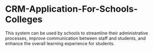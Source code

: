 # CRM-Application-For-Schools-Colleges
This system can be used by schools to streamline their administrative processes, improve communication between staff and students, and enhance the overall learning experience for students.

